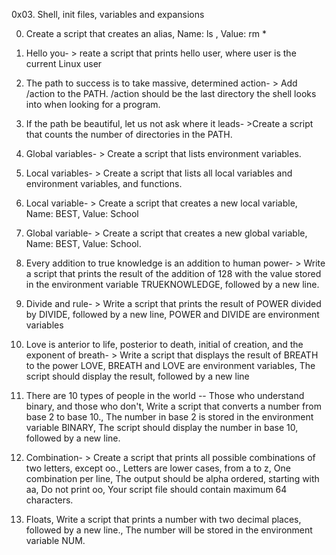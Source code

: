 0x03. Shell, init files, variables and expansions

0.   <o>  Create a script that creates an alias, Name: ls , Value: rm *

1. Hello you- > reate a script that prints hello user, where user is the current Linux user

2. The path to success is to take massive, determined action- > Add /action to the PATH. /action should be the last directory the shell looks into when looking for a program.

3. If the path be beautiful, let us not ask where it leads- >Create a script that counts the number of directories in the PATH.
4. Global variables- > Create a script that lists environment variables.
5. Local variables- > Create a script that lists all local variables and environment variables, and functions.
6.  Local variable- > Create a script that creates a new local variable, Name: BEST, Value: School

7. Global variable- > Create a script that creates a new global variable, Name: BEST, Value: School.

8. Every addition to true knowledge is an addition to human power- > Write a script that prints the result of the addition of 128 with the value stored in the environment variable TRUEKNOWLEDGE, followed by a new line.

9.  Divide and rule- > Write a script that prints the result of POWER divided by DIVIDE, followed by a new line, POWER and DIVIDE are environment variables

10. Love is anterior to life, posterior to death, initial of creation, and the exponent of breath- > Write a script that displays the result of BREATH to the power LOVE, BREATH and LOVE are environment variables, The script should display the result, followed by a new line

11. There are 10 types of people in the world -- Those who understand binary, and those who don't, Write a script that converts a number from base 2 to base 10., The number in base 2 is stored in the environment variable BINARY, The script should display the number in base 10, followed by a new line.

12. Combination- > Create a script that prints all possible combinations of two letters, except oo., Letters are lower cases, from a to z, One combination per line, The output should be alpha ordered, starting with aa, Do not print oo, Your script file should contain maximum 64 characters.

13. Floats, Write a script that prints a number with two decimal places, followed by a new line., The number will be stored in the environment variable NUM.
   
